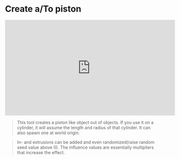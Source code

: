 # Create a/To piston

<iframe width="560" height="315" src="https://www.youtube.com/embed/WnEdz10-OmM" title="YouTube video player" frameborder="0" allow="accelerometer; autoplay; clipboard-write; encrypted-media; gyroscope; picture-in-picture" allowfullscreen></iframe>

>This tool creates a piston like object out of objects. If you use it on a cylinder, it will assume the length and radius of that cylinder. It can also spawn one at world origin.

>In- and extrusions can be added and even randomized(raise random seed value above 0). The influence values are essentially multipliers that increase the effect.